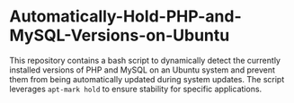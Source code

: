 # Automatically-Hold-PHP-and-MySQL-Versions-on-Ubuntu
This repository contains a bash script to dynamically detect the currently installed versions of PHP and MySQL on an Ubuntu system and prevent them from being automatically updated during system updates. The script leverages `apt-mark hold` to ensure stability for specific applications.

